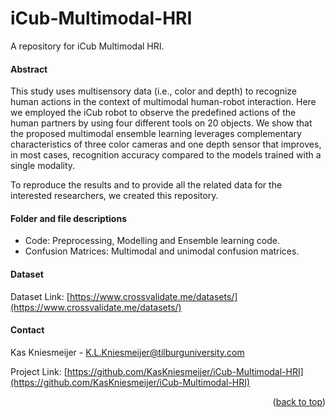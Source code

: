 # iCub-Multimodal-HRI
A repository for iCub Multimodal HRI.
#### Abstract
This study uses multisensory data (i.e., color and depth) to recognize human actions in the context of multimodal human-robot interaction. Here we employed the iCub robot to observe the predefined actions of the human partners by using four different tools on 20 objects. We show that the proposed multimodal ensemble learning leverages complementary characteristics of three color cameras and one depth sensor that improves, in most cases, recognition accuracy compared to the models trained with a single modality.

To reproduce the results and to provide all the related data for the interested researchers, we created this repository.

#### Folder and file descriptions
* Code:               Preprocessing, Modelling and Ensemble learning code.
* Confusion Matrices: Multimodal and unimodal confusion matrices.   


#### Dataset 
Dataset Link: [https://www.crossvalidate.me/datasets/](https://www.crossvalidate.me/datasets/)




<!-- CONTACT -->
#### Contact


Kas Kniesmeijer - K.L.Kniesmeijer@tilburguniversity.com

Project Link: [https://github.com/KasKniesmeijer/iCub-Multimodal-HRI](https://github.com/KasKniesmeijer/iCub-Multimodal-HRI)

<p align="right">(<a href="#readme-top">back to top</a>)</p>
